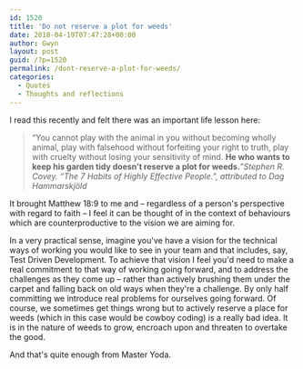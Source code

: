 ```yaml
---
id: 1520
title: 'Do not reserve a plot for weeds'
date: 2018-04-19T07:47:28+00:00
author: Gwyn
layout: post
guid: /?p=1520
permalink: /dont-reserve-a-plot-for-weeds/
categories:
  - Quotes
  - Thoughts and reflections
---
```

I read this recently and felt there was an important life lesson here:

> “You cannot play with the animal in you without becoming wholly animal, play with falsehood without forfeiting your right to truth, play with cruelty without losing your sensitivity of mind. **He who wants to keep his garden tidy doesn’t reserve a plot for weeds.**”<cite>Stephen R. Covey. “The 7 Habits of Highly Effective People.”, attributed to Dag Hammarskjöld</cite>

It brought Matthew 18:9 to me and &#8211; regardless of a person's perspective with regard to faith &#8211; I feel it can be thought of in the context of behaviours which are counterproductive to the vision we are aiming for.

In a very practical sense, imagine you've have a vision for the technical ways of working you would like to see in your team and that includes, say, Test Driven Development. To achieve that vision I feel you'd need to make a real commitment to that way of working going forward, and to address the challenges as they come up &#8211; rather than actively brushing them under the carpet and falling back on old ways when they're a challenge. By only half committing we introduce real problems for ourselves going forward. Of course, we sometimes get things wrong but to actively reserve a place for weeds (which in this case would be cowboy coding) is a really bad idea. It is in the nature of weeds to grow, encroach upon and threaten to overtake the good.

And that's quite enough from Master Yoda.